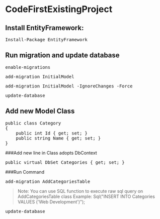 # CodeFirstExistingProject

## Install EntityFramework: 
<pre>
Install-Package EntityFramework
</pre>

## Run migration and update database
<pre>
enable-migrations
</pre>
<pre>
add-migration InitialModel
</pre>
<pre>
add-migration InitialModel -IgnoreChanges -Force
</pre>
<pre>
update-database
</pre>

## Add new Model Class
<pre>
public class Category
{
    public int Id { get; set; }
    public string Name { get; set; }
}
</pre>

###Add new line in Class adopts DbContext
<pre>
public virtual DbSet<Category> Categories { get; set; }
</pre>

###Run Command
<pre>
add-migration AddCategoriesTable
</pre>
> Note: You can use SQL function to execute raw sql query on AddCategoriesTable class
> Example: Sql("INSERT INTO Categories VALUES ('Web Development')");
<pre>
update-database
</pre>